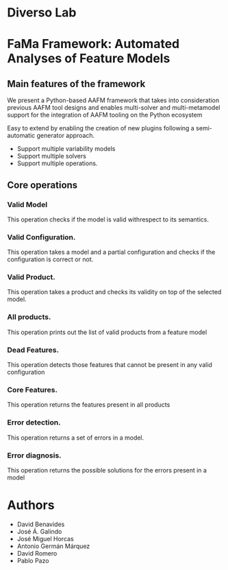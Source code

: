 # Diverso Lab

# FaMa Framework: Automated Analyses of Feature Models

## Main features of the framework
We present a Python-based AAFM framework that takes into consideration previous AAFM tool designs and enables multi-solver and multi-metamodel support for the integration of AAFM tooling on the Python ecosystem

Easy to extend by enabling the creation of new plugins following a semi-automatic generator approach.
- Support multiple variability models
- Support multiple solvers
- Support multiple operations.

## Core operations

### Valid Model
This operation checks if the model is valid withrespect to its semantics.

### Valid Configuration.
This operation takes a model and a partial configuration and checks if the configuration is correct or not.

### Valid Product.
This operation takes a product and checks its validity on top of the selected model.

### All products.
This operation prints out the list of valid products from a feature model

### Dead Features.
This operation detects those features that cannot be present in any valid configuration

### Core Features.
This operation returns the features present in all products

### Error detection.
This operation returns a set of errors in a model.

### Error diagnosis.
This operation returns the possible solutions for the errors present in a model

# Authors

- David Benavides
- José Á. Galindo
- José Miguel Horcas
- Antonio Germán Márquez
- David Romero
- Pablo Pazo
